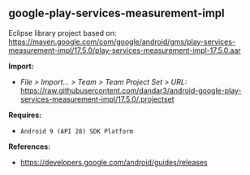## google-play-services-measurement-impl

Eclipse library project based on:<br/>
https://maven.google.com/com/google/android/gms/play-services-measurement-impl/17.5.0/play-services-measurement-impl-17.5.0.aar

**Import:**
- _File > Import... > Team > Team Project Set > URL:_<br/>
  https://raw.githubusercontent.com/dandar3/android-google-play-services-measurement-impl/17.5.0/.projectset

**Requires:**
- `Android 9 (API 28) SDK Platform`

**References:**
- https://developers.google.com/android/guides/releases